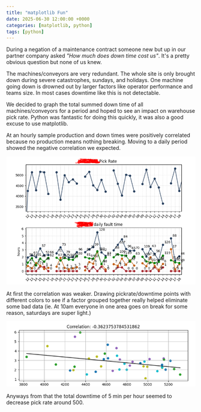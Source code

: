 ```yaml
---
title: "matplotlib Fun"
date: 2025-06-30 12:00:00 +0000
categories: [matplotlib, python]
tags: [python]
---
```


During a negation of a maintenance contract someone new but up in our partner company asked *"How much does down time cost us"*. It's a pretty obvious question but none of us knew.

The machines/conveyors are very redundant. The whole site is only brought down during severe catastrophes, sundays, and holidays. One machine going down is drowned out by larger factors like operator performance and teams size. In most cases downtime like this is not detectable. 

We decided to graph the total summed down time of all machines/conveyors for a period and hoped to see an impact on warehouse pick rate. Python was fantastic for doing this quickly, it was also a good excuse to use matplotlib.

At an hourly sample production and down times were positively correlated because no production means nothing breaking. Moving to a daily period showed the negative correlation we expected.

![rates_image](/assets/img/posts/matplotlib/matplotlib_rate.PNG)

At first the correlation was weaker. Drawing pickrate/downtime points with different colors to see if a factor grouped together really helped eliminate some bad data (ie. At 10am everyone in one area goes on break for some reason, saturdays are super light.)

![scatter_image](/assets/img/posts/matplotlib/matplotlib_scatter.PNG)

Anyways from that the total downtime of 5 min per hour seemed to decrease pick rate around 500.